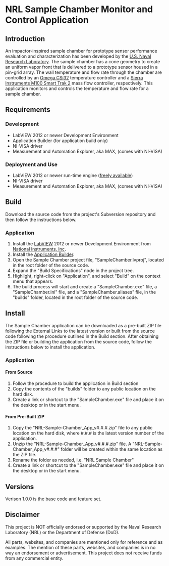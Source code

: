 # NRL Sample Chamber Monitor and Control Application #

## Introduction ##

An impactor-inspired sample chamber for prototype sensor performance evaluation and characterization has been developed by the [U.S. Naval Research Laboratory](http://www.nrl.navy.mil/). The sample chamber has a cone geometry to create an uniform vapor front that is delivered to a prototype sensor housed in a pin-grid array. The wall temperature and flow rate through the chamber are controlled by an [Omega CSi32](http://www.omega.com/ppt/pptsc.asp?ref=CSi32_Series) temperature controller and a [Sierra Instruments M100 Smart Trak 2](http://www.sierrainstruments.com/products/c100.html) mass flow controller, respectively. This application monitors and controls the temperature and flow rate for a sample chamber.

## Requirements ##

### Development ###

  * LabVIEW 2012 or newer Development Environment
  * Application Builder (for application build only)
  * NI-VISA driver
  * Measurement and Automation Explorer, aka MAX, (comes with NI-VISA)

### Deployment and Use ###

  * LabVIEW 2012 or newer run-time engine ([freely available](http://joule.ni.com/nidu/cds/view/p/id/3433/lang/en))
  * NI-VISA driver
  * Measurement and Automation Explorer, aka MAX, (comes with NI-VISA)

## Build ##

Download the source code from the project's Subversion repository and then follow the instructions below.

### Application ###

  1. Install the [LabVIEW](https://www.ni.com/labview) 2012 or newer Development Environment from [National Instruments, Inc](http://www.ni.com).
  1. Install the [Application Builder](http://sine.ni.com/nips/cds/view/p/lang/en/nid/10731).
  1. Open the Sample Chamber project file, "SampleChamber.lvproj", located in the root folder of the source code.
  1. Expand the "Build Specifications" node in the project tree.
  1. Highlight, right-click on "Application", and select "Build" on the context menu that appears.
  1. The build process will start and create a "SampleChamber.exe" file, a "SampleChamber.ini" file, and a "SampleChamber.aliases" file, in the "builds" folder, located in the root folder of the source code.

## Install ##

The Sample Chamber application can be downloaded as a pre-built ZIP file following the External Links to the latest version or built from the source code following the procedure outlined in the Build section. After obtaining the ZIP file or building the application from the source code, follow the instructions below to install the application.

### Application ###

#### From Source ####

  1. Follow the procedure to build the application in Build section
  1. Copy the contents of the "builds" folder to any public location on the hard disk.
  1. Create a link or shortcut to the "SampleChamber.exe" file and place it on the desktop or in the start menu.

#### From Pre-Built ZIP ####

  1. Copy the "NRL-Sample-Chamber\_App\_v#.#.#.zip" file to any public location on the hard disk, where #.#.# is the latest version number of the application.
  1. Unzip the "NRL-Sample-Chamber\_App\_v#.#.#.zip" file. A "NRL-Sample-Chamber\_App\_v#.#.#" folder will be created within the same location as the ZIP file.
  1. Rename the folder as needed, i.e. "NRL Sample Chamber"
  1. Create a link or shortcut to the "SampleChamber.exe" file and place it on the desktop or in the start menu.

## Versions ##

Verison 1.0.0 is the base code and feature set.

## Disclaimer ##

This project is NOT officially endorsed or supported by the Naval Research Laboratory (NRL) or the Department of Defense (DoD).

All parts, websites, and companies are mentioned only for reference and as examples. The mention of these parts, websites, and companies is in no way an endorsement or advertisement. This project does not receive funds from any commercial entity.